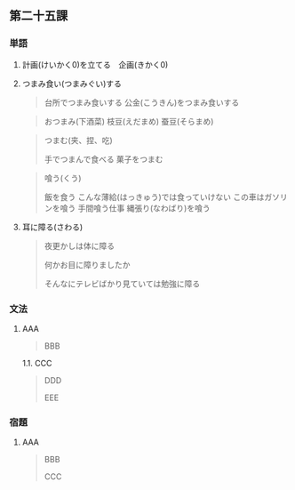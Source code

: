 ## 第二十五課

### 単語

1. 計画(けいかく0)を立てる　企画(きかく0) 

1. つまみ食い(つまみぐい)する

    > 台所でつまみ食いする
    > 公金(こうきん)をつまみ食いする

    > おつまみ(下酒菜)
    > 枝豆(えだまめ)
    > 蚕豆(そらまめ)
    
    > つまむ(夹、捏、吃)
    >
    > 手でつまんで食べる
    > 菓子をつまむ　

    > 喰う(くう)
    >
    > 飯を食う
    > こんな薄給(はっきゅう)では食っていけない
    > この車はガソリンを喰う
    > 手間喰う仕事
    > 縄張り(なわばり)を喰う

1. 耳に障る(さわる)

    > 夜更かしは体に障る
    >
    > 何かお目に障りましたか
    >
    > そんなにテレビばかり見ていては勉強に障る

### 文法

1. AAA

    > BBB

    1.1. CCC

    > DDD
    >
    > EEE

### 宿題

1. AAA

    > BBB
    >
    > CCC
